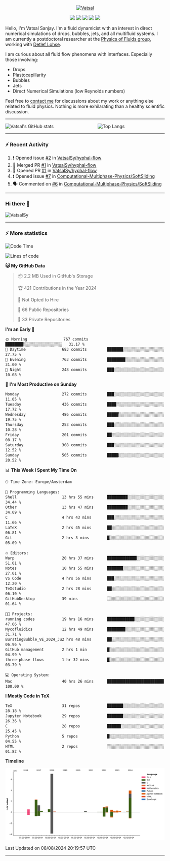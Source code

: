 <center>

[<img alt="Vatsal" width="200px" src="https://www.dropbox.com/s/dxyybgtblo8er6h/Logo_Vatsal_Vector.png?raw=1">](https://www.vatsalsanjay.com)

[<img src="https://img.shields.io/badge/googlescholar-4285F4?&style=for-the-badge&logo=googlescholar&logoColor=white">](https://scholar.google.com/citations?hl=en&user=67aQviYAAAAJ)
[<img src="https://img.shields.io/static/v1.svg?&style=for-the-badge&logo=ResearchGate&label=&message=ResearchGate&logoColor=white&color=green">](https://www.researchgate.net/profile/Vatsal-Sanjay-2)
[<img src="https://img.shields.io/badge/twitter-1DA1F2?&style=for-the-badge&logo=twitter&logoColor=white">](https://twitter.com/VatsalSanjay)
[<img src="https://img.shields.io/badge/linkedin-0A66C2?&style=for-the-badge&logo=linkedin">](https://www.linkedin.com/in/vatsalsanjay/)
[<img src="https://img.shields.io/badge/orcid-A6CE39?&style=for-the-badge&logo=orcid&logoColor=white">](https://orcid.org/0000-0002-4293-6099)

</center>

Hello, I'm Vatsal Sanjay. I'm a fluid dynamicist with an interest in direct numerical simulations of drops, bubbles, jets, and all multifluid systems. I am currently a postdoctoral researcher at the [Physics of Fluids group](https://pof.tnw.utwente.nl), working with [Detlef Lohse](https://en.wikipedia.org/wiki/Detlef_Lohse). 

I am curious about all fluid flow phenomena with interfaces. Especially those involving:

- Drops
- Plastocapillarity
- Bubbles
- Jets
- Direct Numerical Simulations (low Reynolds numbers)

Feel free to [contact me](mailto:contact@vatsalsanjay.com) for discussions about my work or anything else related to fluid physics. Nothing is more exhilarating than a healthy scientific discussion.

<!-- ![Vatsal's GitHub stats](https://github-readme-stats-xi-wine-74.vercel.app/api?username=VatsalSy&show_icons=true&theme=vision-friendly-dark)

![Top Langs](https://github-readme-stats-xi-wine-74.vercel.app/api/top-langs/?username=VatsalSy&layout=compact&theme=vision-friendly-dark) -->

---
<div style="display: flex; justify-content: space-between;">
    <img src="https://github-readme-stats-xi-wine-74.vercel.app/api?username=VatsalSy&show_icons=true&theme=vision-friendly-dark" alt="Vatsal's GitHub stats" style="width: 55%;">
    <img src="https://github-readme-stats-xi-wine-74.vercel.app/api/top-langs/?username=VatsalSy&layout=compact&theme=vision-friendly-dark" alt="Top Langs" style="width: 42%;">
</div>

---

### :zap: Recent Activity

<!--START_SECTION:activity-->
1. ❗ Opened issue [#2](https://github.com/VatsalSy/hyphal-flow/issues/2) in [VatsalSy/hyphal-flow](https://github.com/VatsalSy/hyphal-flow)
2. 🎉 Merged PR [#1](https://github.com/VatsalSy/hyphal-flow/pull/1) in [VatsalSy/hyphal-flow](https://github.com/VatsalSy/hyphal-flow)
3. 💪 Opened PR [#1](https://github.com/VatsalSy/hyphal-flow/pull/1) in [VatsalSy/hyphal-flow](https://github.com/VatsalSy/hyphal-flow)
4. ❗ Opened issue [#7](https://github.com/Computational-Multiphase-Physics/SoftSliding/issues/7) in [Computational-Multiphase-Physics/SoftSliding](https://github.com/Computational-Multiphase-Physics/SoftSliding)
5. 🗣 Commented on [#6](https://github.com/Computational-Multiphase-Physics/SoftSliding/pull/6#issuecomment-2269025105) in [Computational-Multiphase-Physics/SoftSliding](https://github.com/Computational-Multiphase-Physics/SoftSliding)
<!--END_SECTION:activity-->
---

### Hi there 👋
<p align="left"> <img src="https://komarev.com/ghpvc/?username=VatsalSy&label=Profile%20views&color=orange&style=for-the-badge" alt="VatsalSy" /> </p>

---
### :zap: More statistics

<!--START_SECTION:waka-->
![Code Time](http://img.shields.io/badge/Code%20Time-104%20hrs%2031%20mins-blue)

![Lines of code](https://img.shields.io/badge/From%20Hello%20World%20I%27ve%20Written-19.2%20million%20lines%20of%20code-blue)

**🐱 My GitHub Data** 

> 📦 2.2 MB Used in GitHub's Storage 
 > 
> 🏆 421 Contributions in the Year 2024
 > 
> 🚫 Not Opted to Hire
 > 
> 📜 66 Public Repositories 
 > 
> 🔑 33 Private Repositories 
 > 
**I'm an Early 🐤** 

```text
🌞 Morning                767 commits         ████████░░░░░░░░░░░░░░░░░   31.17 % 
🌆 Daytime                683 commits         ███████░░░░░░░░░░░░░░░░░░   27.75 % 
🌃 Evening                763 commits         ████████░░░░░░░░░░░░░░░░░   31.00 % 
🌙 Night                  248 commits         ███░░░░░░░░░░░░░░░░░░░░░░   10.08 % 
```
📅 **I'm Most Productive on Sunday** 

```text
Monday                   272 commits         ███░░░░░░░░░░░░░░░░░░░░░░   11.05 % 
Tuesday                  436 commits         ████░░░░░░░░░░░░░░░░░░░░░   17.72 % 
Wednesday                486 commits         █████░░░░░░░░░░░░░░░░░░░░   19.75 % 
Thursday                 253 commits         ███░░░░░░░░░░░░░░░░░░░░░░   10.28 % 
Friday                   201 commits         ██░░░░░░░░░░░░░░░░░░░░░░░   08.17 % 
Saturday                 308 commits         ███░░░░░░░░░░░░░░░░░░░░░░   12.52 % 
Sunday                   505 commits         █████░░░░░░░░░░░░░░░░░░░░   20.52 % 
```


📊 **This Week I Spent My Time On** 

```text
🕑︎ Time Zone: Europe/Amsterdam

💬 Programming Languages: 
Shell                    13 hrs 55 mins      █████████░░░░░░░░░░░░░░░░   34.44 % 
Other                    13 hrs 47 mins      █████████░░░░░░░░░░░░░░░░   34.09 % 
C                        4 hrs 43 mins       ███░░░░░░░░░░░░░░░░░░░░░░   11.66 % 
LaTeX                    2 hrs 45 mins       ██░░░░░░░░░░░░░░░░░░░░░░░   06.81 % 
Git                      2 hrs 3 mins        █░░░░░░░░░░░░░░░░░░░░░░░░   05.09 % 

🔥 Editors: 
Warp                     20 hrs 37 mins      █████████████░░░░░░░░░░░░   51.01 % 
Notes                    10 hrs 55 mins      ███████░░░░░░░░░░░░░░░░░░   27.01 % 
VS Code                  4 hrs 56 mins       ███░░░░░░░░░░░░░░░░░░░░░░   12.20 % 
TeXstudio                2 hrs 28 mins       ██░░░░░░░░░░░░░░░░░░░░░░░   06.10 % 
GitHubDesktop            39 mins             ░░░░░░░░░░░░░░░░░░░░░░░░░   01.64 % 

🐱‍💻 Projects: 
running codes            19 hrs 16 mins      ████████████░░░░░░░░░░░░░   47.66 % 
Mycofluidics             12 hrs 49 mins      ████████░░░░░░░░░░░░░░░░░   31.71 % 
BurstingBubble_VE_2024_Ju2 hrs 48 mins       ██░░░░░░░░░░░░░░░░░░░░░░░   06.96 % 
GitHub management        2 hrs 1 min         █░░░░░░░░░░░░░░░░░░░░░░░░   04.99 % 
three-phase flows        1 hr 32 mins        █░░░░░░░░░░░░░░░░░░░░░░░░   03.79 % 

💻 Operating System: 
Mac                      40 hrs 26 mins      █████████████████████████   100.00 % 
```

**I Mostly Code in TeX** 

```text
TeX                      31 repos            ███████░░░░░░░░░░░░░░░░░░   28.18 % 
Jupyter Notebook         29 repos            ███████░░░░░░░░░░░░░░░░░░   26.36 % 
C                        28 repos            ██████░░░░░░░░░░░░░░░░░░░   25.45 % 
Python                   5 repos             █░░░░░░░░░░░░░░░░░░░░░░░░   04.55 % 
HTML                     2 repos             ░░░░░░░░░░░░░░░░░░░░░░░░░   01.82 % 
```



**Timeline**

![Lines of Code chart](https://raw.githubusercontent.com/VatsalSy/VatsalSy/main/assets/bar_graph.png)


 Last Updated on 08/08/2024 20:19:57 UTC
<!--END_SECTION:waka-->
---
